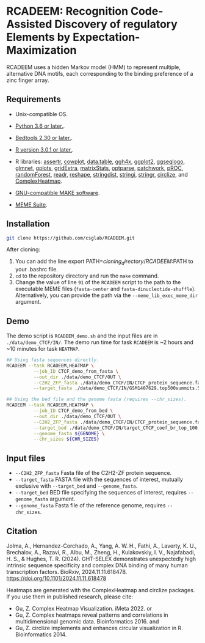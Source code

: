 # RCADEEM: Recognition Code-Assisted Discovery of regulatory Elements by Expectation-Maximization

RCADEEM uses a hidden Markov model (HMM) to represent multiple, alternative DNA motifs, each corresponding to the binding preference of a zinc finger array.

## Requirements
- Unix-compatible OS.
- [Python 3.6 or later.](https://www.python.org/).
- [Bedtools 2.30 or later.](https://bedtools.readthedocs.io/en/latest/index.html).
- [R version 3.0.1 or later.](http://www.r-project.org/).
 
- R libraries:
[assertr](https://cran.r-project.org/web/packages/assertr/vignettes/assertr.html), [cowplot](https://cran.r-project.org/web/packages/cowplot/index.html), [data.table](https://cran.r-project.org/web/packages/data.table/index.html), [ggh4x](https://github.com/teunbrand/ggh4x), [ggplot2](https://cran.r-project.org/web/packages/ggplot2/index.html), [ggseqlogo](https://github.com/omarwagih/ggseqlogo), [glmnet](https://cran.r-project.org/web/packages/glmnet/index.html), [gplots](https://cran.r-project.org/web/packages/gplots/index.html), [gridExtra](https://cran.r-project.org/web/packages/gridExtra/index.html), [matrixStats](https://cran.r-project.org/web/packages/matrixStats/index.html), [optparse](https://cran.r-project.org/web/packages/optparse/index.html), [patchwork](https://cran.r-project.org/web/packages/patchwork/index.html), [pROC](https://cran.r-project.org/web/packages/pROC/index.html), [randomForest](http://cran.r-project.org/web/packages/randomForest/index.html), [readr](https://cran.r-project.org/web/packages/readr/index.html), [reshape](https://cran.r-project.org/web/packages/reshape/index.html), [stringdist](https://cran.r-project.org/web/packages/stringdist/index.html), [stringi](https://cran.r-project.org/web/packages/stringi/index.html), [stringr](https://cran.r-project.org/web/packages/stringr/index.html), [circlize](https://cran.r-project.org/web/packages/circlize/index.html), and [ComplexHeatmap](https://bioconductor.org/packages/release/bioc/html/ComplexHeatmap.html).

- [GNU-compatible MAKE software](https://gcc.gnu.org/).
- [MEME Suite](http://meme.nbcr.net/meme/downloads.html).
 
## Installation

```bash
git clone https://github.com/csglab/RCADEEM.git
```
After cloning:
1. You can add the line export PATH=${cloning_directory}/RCADEEM:$PATH to your .bashrc file.
2. `cd` to the repository directory and run the `make` command.
3. Change the value of line `91` of the `RCADEEM` script to the path to the executable MEME files (`fasta-center` and `fasta-dinucleotide-shuffle`). Alternatively, you can provide the path via the `--meme_lib_exec_meme_dir` argument.

## Demo
The demo script is `RCADEEM_demo.sh` and the input files are in `./data/demo_CTCF/IN/`. The demo run time for task `RCADEEM` is ~2 hours and ~10 minutes for task `HEATMAP`. 

```bash
## Using fasta sequences directly.
RCADEEM --task RCADEEM,HEATMAP \
          --job_ID CTCF_demo_from_fasta \
          --out_dir ./data/demo_CTCF/OUT \
          --C2H2_ZFP_fasta ./data/demo_CTCF/IN/CTCF_protein_sequence.fa \
          --target_fasta ./data/demo_CTCF/IN/GSM1407629.top500summits.500bp.fasta
```

```bash
## Using the bed file and the genome fasta (requires --chr_sizes). 
RCADEEM --task RCADEEM,HEATMAP \
          --job_ID CTCF_demo_from_bed \
          --out_dir ./data/demo_CTCF/OUT \
          --C2H2_ZFP_fasta ./data/demo_CTCF/IN/CTCF_protein_sequence.fa \
          --target_bed ./data/demo_CTCF/IN/target_CTCF_coef_br_top_100.bed \
          --genome_fasta ${GENOME} \
          --chr_sizes ${CHR_SIZES}
```


## Input files

- `--C2H2_ZFP_fasta` Fasta file of the C2H2-ZF protein sequence.
- `--target_fasta` FASTA file with the sequences of interest, mutually exclusive with `--target_bed` and `--genome_fasta`.
- `--target_bed` BED file specifying the sequences of interest, requires `--genome_fasta` argument.
- `--genome_fasta`  Fasta file of the reference genome, requires `--chr_sizes`.


## **Citation**

Jolma, A., Hernandez-Corchado, A., Yang, A. W. H., Fathi, A., Laverty, K. U., Brechalov, A., Razavi, R., Albu, M., Zheng, H., Kulakovskiy, I. V., Najafabadi, H. S., & Hughes, T. R. (2024). GHT-SELEX demonstrates unexpectedly high intrinsic sequence specificity and complex DNA binding of many human transcription factors. BioRxiv, 2024.11.11.618478. https://doi.org/10.1101/2024.11.11.618478





Heatmaps are generated with the ComplexHeatmap and circlize packages. If you use them in published research, please cite:

- Gu, Z. Complex Heatmap Visualization. iMeta 2022.
or
- Gu, Z. Complex heatmaps reveal patterns and correlations in multidimensional
    genomic data. Bioinformatics 2016.
and
- Gu, Z. circlize implements and enhances circular visualization
  in R. Bioinformatics 2014.
